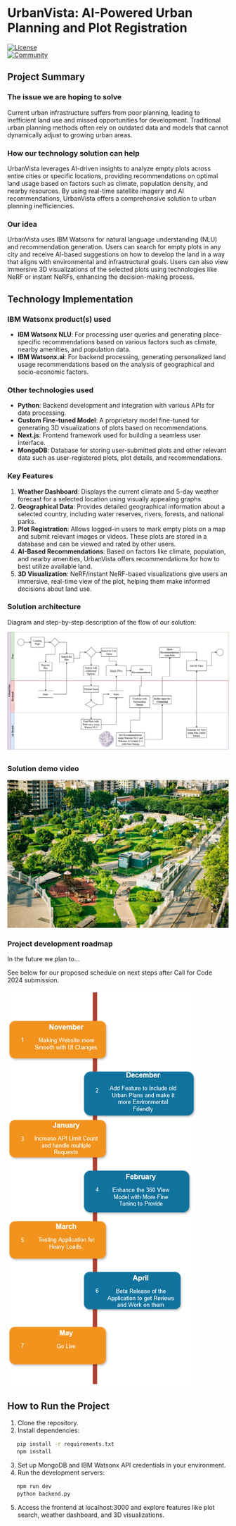 # UrbanVista: AI-Powered Urban Planning and Plot Registration

[![License](https://img.shields.io/badge/License-Apache2-blue.svg)](https://www.apache.org/licenses/LICENSE-2.0)  
[![Community](https://img.shields.io/badge/Join-Community-blue)](https://developer.ibm.com/callforcode/solutions/projects/get-started/)

## Project Summary

### The issue we are hoping to solve
Current urban infrastructure suffers from poor planning, leading to inefficient land use and missed opportunities for development. Traditional urban planning methods often rely on outdated data and models that cannot dynamically adjust to growing urban areas.

### How our technology solution can help
UrbanVista leverages AI-driven insights to analyze empty plots across entire cities or specific locations, providing recommendations on optimal land usage based on factors such as climate, population density, and nearby resources. By using real-time satellite imagery and AI recommendations, UrbanVista offers a comprehensive solution to urban planning inefficiencies.

### Our idea
UrbanVista uses IBM Watsonx for natural language understanding (NLU) and recommendation generation. Users can search for empty plots in any city and receive AI-based suggestions on how to develop the land in a way that aligns with environmental and infrastructural goals. Users can also view immersive 3D visualizations of the selected plots using technologies like NeRF or instant NeRFs, enhancing the decision-making process.


## Technology Implementation

### IBM Watsonx product(s) used
- **IBM Watsonx NLU**: For processing user queries and generating place-specific recommendations based on various factors such as climate, nearby amenities, and population data.
- **IBM Watsonx.ai**: For backend processing, generating personalized land usage recommendations based on the analysis of geographical and socio-economic factors.

### Other technologies used
- **Python**: Backend development and integration with various APIs for data processing.
- **Custom Fine-tuned Model**: A proprietary model fine-tuned for generating 3D visualizations of plots based on recommendations.
- **Next.js**: Frontend framework used for building a seamless user interface.
- **MongoDB**: Database for storing user-submitted plots and other relevant data such as user-registered plots, plot details, and recommendations.

### Key Features
1. **Weather Dashboard**: Displays the current climate and 5-day weather forecast for a selected location using visually appealing graphs.
2. **Geographical Data**: Provides detailed geographical information about a selected country, including water reserves, rivers, forests, and national parks.
3. **Plot Registration**: Allows logged-in users to mark empty plots on a map and submit relevant images or videos. These plots are stored in a database and can be viewed and rated by other users.
4. **AI-Based Recommendations**: Based on factors like climate, population, and nearby amenities, UrbanVista offers recommendations for how to best utilize available land.
5. **3D Visualization**: NeRF/instant NeRF-based visualizations give users an immersive, real-time view of the plot, helping them make informed decisions about land use.

### Solution architecture

Diagram and step-by-step description of the flow of our solution:

![UrbanVista Go Green](./assets/UrbanVista_Diagram.png)


### Solution demo video

[![Watch the video](./assets/thumbnail.jpg)](https://youtu.be/0D9Fn8pJ1Vc)


### Project development roadmap

In the future we plan to...

See below for our proposed schedule on next steps after Call for Code 2024 submission.

![Roadmap](./assets/Timeline.png)

## How to Run the Project

1. Clone the repository.
2. Install dependencies:
```bash
   pip install -r requirements.txt
   npm install
   ```
3. Set up MongoDB and IBM Watsonx API credentials in your environment.
4. Run the development servers:
```bash
   npm run dev
   python backend.py
   ```
5. Access the frontend at localhost:3000 and explore features like plot search, weather dashboard, and 3D visualizations. 